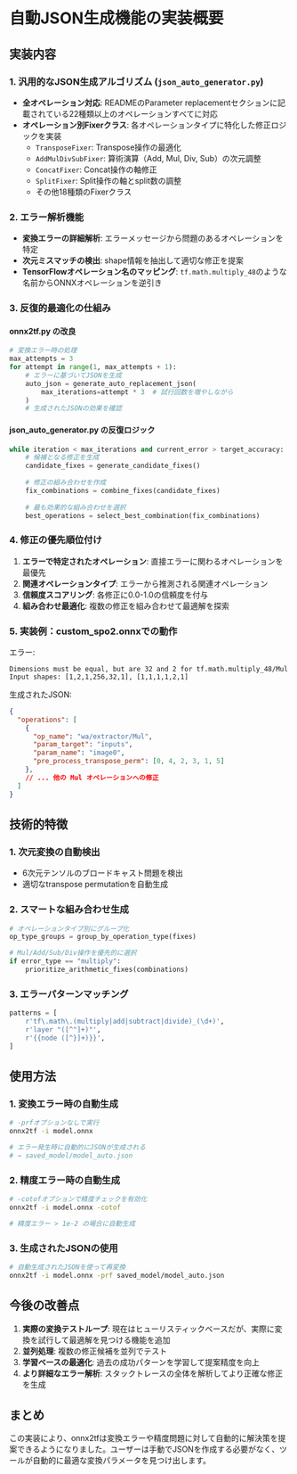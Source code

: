 # 自動JSON生成機能の実装概要

## 実装内容

### 1. 汎用的なJSON生成アルゴリズム (`json_auto_generator.py`)

- **全オペレーション対応**: READMEのParameter replacementセクションに記載されている22種類以上のオペレーションすべてに対応
- **オペレーション別Fixerクラス**: 各オペレーションタイプに特化した修正ロジックを実装
  - `TransposeFixer`: Transpose操作の最適化
  - `AddMulDivSubFixer`: 算術演算（Add, Mul, Div, Sub）の次元調整
  - `ConcatFixer`: Concat操作の軸修正
  - `SplitFixer`: Split操作の軸とsplit数の調整
  - その他18種類のFixerクラス

### 2. エラー解析機能

- **変換エラーの詳細解析**: エラーメッセージから問題のあるオペレーションを特定
- **次元ミスマッチの検出**: shape情報を抽出して適切な修正を提案
- **TensorFlowオペレーション名のマッピング**: `tf.math.multiply_48`のような名前からONNXオペレーションを逆引き

### 3. 反復的最適化の仕組み

#### onnx2tf.py の改良
```python
# 変換エラー時の処理
max_attempts = 3
for attempt in range(1, max_attempts + 1):
    # エラーに基づいてJSONを生成
    auto_json = generate_auto_replacement_json(
        max_iterations=attempt * 3  # 試行回数を増やしながら
    )
    # 生成されたJSONの効果を確認
```

#### json_auto_generator.py の反復ロジック
```python
while iteration < max_iterations and current_error > target_accuracy:
    # 候補となる修正を生成
    candidate_fixes = generate_candidate_fixes()
    
    # 修正の組み合わせを作成
    fix_combinations = combine_fixes(candidate_fixes)
    
    # 最も効果的な組み合わせを選択
    best_operations = select_best_combination(fix_combinations)
```

### 4. 修正の優先順位付け

1. **エラーで特定されたオペレーション**: 直接エラーに関わるオペレーションを最優先
2. **関連オペレーションタイプ**: エラーから推測される関連オペレーション
3. **信頼度スコアリング**: 各修正に0.0-1.0の信頼度を付与
4. **組み合わせ最適化**: 複数の修正を組み合わせて最適解を探索

### 5. 実装例：custom_spo2.onnxでの動作

エラー:
```
Dimensions must be equal, but are 32 and 2 for tf.math.multiply_48/Mul
Input shapes: [1,2,1,256,32,1], [1,1,1,1,2,1]
```

生成されたJSON:
```json
{
  "operations": [
    {
      "op_name": "wa/extractor/Mul",
      "param_target": "inputs",
      "param_name": "image0",
      "pre_process_transpose_perm": [0, 4, 2, 3, 1, 5]
    },
    // ... 他の Mul オペレーションへの修正
  ]
}
```

## 技術的特徴

### 1. 次元変換の自動検出
- 6次元テンソルのブロードキャスト問題を検出
- 適切なtranspose permutationを自動生成

### 2. スマートな組み合わせ生成
```python
# オペレーションタイプ別にグループ化
op_type_groups = group_by_operation_type(fixes)

# Mul/Add/Sub/Div操作を優先的に選択
if error_type == "multiply":
    prioritize_arithmetic_fixes(combinations)
```

### 3. エラーパターンマッチング
```python
patterns = [
    r'tf\.math\.(multiply|add|subtract|divide)_(\d+)',
    r'layer "([^"]+)"',
    r'{{node ([^}]+)}}',
]
```

## 使用方法

### 1. 変換エラー時の自動生成
```bash
# -prfオプションなしで実行
onnx2tf -i model.onnx

# エラー発生時に自動的にJSONが生成される
# → saved_model/model_auto.json
```

### 2. 精度エラー時の自動生成
```bash
# -cotofオプションで精度チェックを有効化
onnx2tf -i model.onnx -cotof

# 精度エラー > 1e-2 の場合に自動生成
```

### 3. 生成されたJSONの使用
```bash
# 自動生成されたJSONを使って再変換
onnx2tf -i model.onnx -prf saved_model/model_auto.json
```

## 今後の改善点

1. **実際の変換テストループ**: 現在はヒューリスティックベースだが、実際に変換を試行して最適解を見つける機能を追加
2. **並列処理**: 複数の修正候補を並列でテスト
3. **学習ベースの最適化**: 過去の成功パターンを学習して提案精度を向上
4. **より詳細なエラー解析**: スタックトレースの全体を解析してより正確な修正を生成

## まとめ

この実装により、onnx2tfは変換エラーや精度問題に対して自動的に解決策を提案できるようになりました。ユーザーは手動でJSONを作成する必要がなく、ツールが自動的に最適な変換パラメータを見つけ出します。